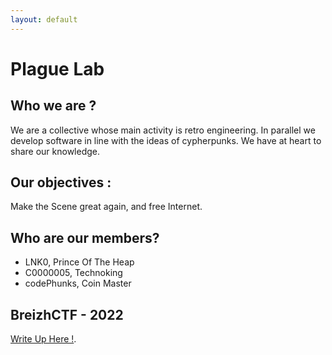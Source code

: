 ```yaml
---
layout: default
---
```



# Plague Lab

## Who we are ?

We are a collective whose main activity is retro engineering. In parallel we develop software in line with the ideas of cypherpunks. 
We have at heart to share our knowledge. 

## Our objectives :

Make the Scene great again, and free Internet.

## Who are our members?

* LNK0, Prince Of The Heap
* C0000005, Technoking
* codePhunks, Coin Master


## BreizhCTF - 2022 

[Write Up Here !](./CTF/2022/BreizhCTF/Reverse/SecretApp/solution.md).
